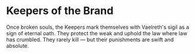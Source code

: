 # Keepers of the Brand


Once broken souls, the Keepers mark themselves with Vaelreth's sigil as a sign of eternal oath. They protect the weak and uphold the law where law has crumbled. They rarely kill — but their punishments are swift and absolute.
